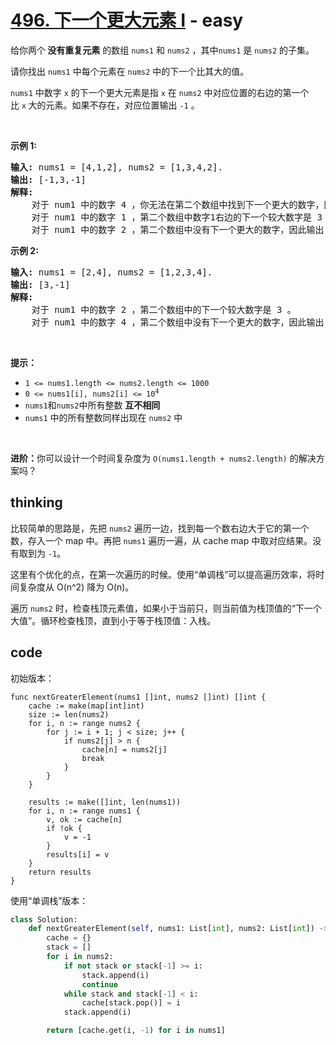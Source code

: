 # [496. 下一个更大元素 I](https://leetcode-cn.com/problems/next-greater-element-i/) - easy

<p>给你两个<strong> 没有重复元素</strong> 的数组 <code>nums1</code> 和 <code>nums2</code> ，其中<code>nums1</code> 是 <code>nums2</code> 的子集。</p>

<p>请你找出 <code>nums1</code> 中每个元素在 <code>nums2</code> 中的下一个比其大的值。</p>

<p><code>nums1</code> 中数字 <code>x</code> 的下一个更大元素是指 <code>x</code> 在 <code>nums2</code> 中对应位置的右边的第一个比 <code>x</code><strong> </strong>大的元素。如果不存在，对应位置输出 <code>-1</code> 。</p>

<p> </p>

<p><strong>示例 1:</strong></p>

<pre>
<strong>输入:</strong> nums1 = [4,1,2], nums2 = [1,3,4,2].
<strong>输出:</strong> [-1,3,-1]
<strong>解释:</strong>
    对于 num1 中的数字 4 ，你无法在第二个数组中找到下一个更大的数字，因此输出 -1 。
    对于 num1 中的数字 1 ，第二个数组中数字1右边的下一个较大数字是 3 。
    对于 num1 中的数字 2 ，第二个数组中没有下一个更大的数字，因此输出 -1 。</pre>

<p><strong>示例 2:</strong></p>

<pre>
<strong>输入:</strong> nums1 = [2,4], nums2 = [1,2,3,4].
<strong>输出:</strong> [3,-1]
<strong>解释:</strong>
    对于 num1 中的数字 2 ，第二个数组中的下一个较大数字是 3 。
    对于 num1 中的数字 4 ，第二个数组中没有下一个更大的数字，因此输出 -1 。
</pre>

<p> </p>

<p><strong>提示：</strong></p>

<ul>
	<li><code>1 <= nums1.length <= nums2.length <= 1000</code></li>
	<li><code>0 <= nums1[i], nums2[i] <= 10<sup>4</sup></code></li>
	<li><code>nums1</code>和<code>nums2</code>中所有整数 <strong>互不相同</strong></li>
	<li><code>nums1</code> 中的所有整数同样出现在 <code>nums2</code> 中</li>
</ul>

<p> </p>

<p><strong>进阶：</strong>你可以设计一个时间复杂度为 <code>O(nums1.length + nums2.length)</code> 的解决方案吗？</p>


## thinking

比较简单的思路是，先把 `nums2` 遍历一边，找到每一个数右边大于它的第一个数，存入一个 map 中。再把 `nums1` 遍历一遍，从 cache map 中取对应结果。没有取到为 `-1`。

这里有个优化的点，在第一次遍历的时候。使用“单调栈”可以提高遍历效率，将时间复杂度从 O(n^2) 降为 O(n)。

遍历 `nums2` 时，检查栈顶元素值，如果小于当前只，则当前值为栈顶值的“下一个大值”。循环检查栈顶，直到小于等于栈顶值：入栈。

## code

初始版本：
```golang
func nextGreaterElement(nums1 []int, nums2 []int) []int {
	cache := make(map[int]int)
	size := len(nums2)
	for i, n := range nums2 {
		for j := i + 1; j < size; j++ {
			if nums2[j] > n {
				cache[n] = nums2[j]
				break
			}
		}
	}

	results := make([]int, len(nums1))
	for i, n := range nums1 {
		v, ok := cache[n]
		if !ok {
			v = -1
		}
		results[i] = v
	}
	return results
}

```

使用“单调栈”版本：
```python
class Solution:
    def nextGreaterElement(self, nums1: List[int], nums2: List[int]) -> List[int]:
        cache = {}
        stack = []
        for i in nums2:
            if not stack or stack[-1] >= i:
                stack.append(i)
                continue
            while stack and stack[-1] < i:
                cache[stack.pop()] = i
            stack.append(i)

        return [cache.get(i, -1) for i in nums1]
```

